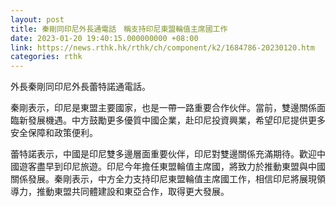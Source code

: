 ```yaml
---
layout: post
title: 秦剛同印尼外長通電話　稱支持印尼東盟輪值主席國工作
date: 2023-01-20 19:40:15.000000000 +08:00
link: https://news.rthk.hk/rthk/ch/component/k2/1684786-20230120.htm
categories: rthk
---
```


外長秦剛同印尼外長蕾特諾通電話。

秦剛表示，印尼是東盟主要國家，也是一帶一路重要合作伙伴。當前，雙邊關係面臨新發展機遇。中方鼓勵更多優質中國企業，赴印尼投資興業，希望印尼提供更多安全保障和政策便利。

蕾特諾表示，中國是印尼雙多邊層面重要伙伴，印尼對雙邊關係充滿期待。歡迎中國遊客盡早到印尼旅遊。印尼今年擔任東盟輪值主席國，將致力於推動東盟與中國關係發展。秦剛表示，中方全力支持印尼東盟輪值主席國工作，相信印尼將展現領導力，推動東盟共同體建設和東亞合作，取得更大發展。
